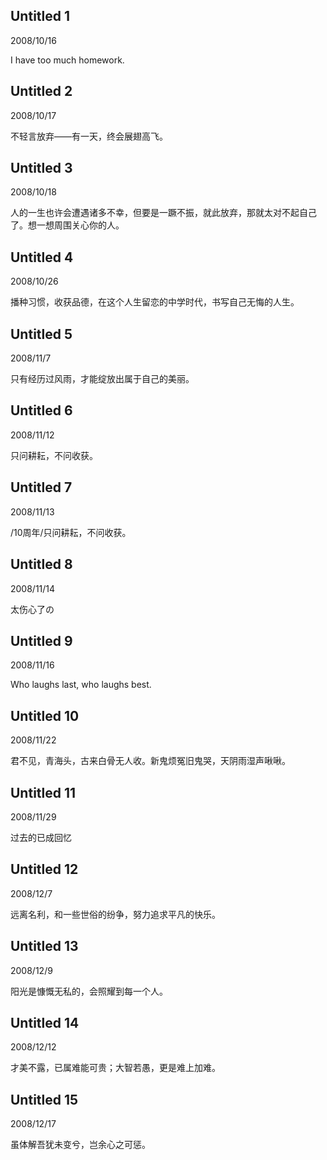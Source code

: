 ## Untitled 1
2008/10/16

I have too much homework.

## Untitled 2
2008/10/17

不轻言放弃——有一天，终会展翅高飞。

## Untitled 3
2008/10/18

人的一生也许会遭遇诸多不幸，但要是一蹶不振，就此放弃，那就太对不起自己了。想一想周围关心你的人。

## Untitled 4
2008/10/26

播种习惯，收获品德，在这个人生留恋的中学时代，书写自己无悔的人生。

## Untitled 5
2008/11/7

只有经历过风雨，才能绽放出属于自己的美丽。

## Untitled 6
2008/11/12

只问耕耘，不问收获。

## Untitled 7
2008/11/13

/10周年/只问耕耘，不问收获。

## Untitled 8
2008/11/14

太伤心了の

## Untitled 9
2008/11/16

Who laughs last, who laughs best.

## Untitled 10
2008/11/22

君不见，青海头，古来白骨无人收。新鬼烦冤旧鬼哭，天阴雨湿声啾啾。

## Untitled 11
2008/11/29

过去的已成回忆

## Untitled 12
2008/12/7

远离名利，和一些世俗的纷争，努力追求平凡的快乐。

## Untitled 13
2008/12/9

阳光是慷慨无私的，会照耀到每一个人。

## Untitled 14
2008/12/12

才美不露，已属难能可贵；大智若愚，更是难上加难。

## Untitled 15
2008/12/17

虽体解吾犹未变兮，岂余心之可惩。